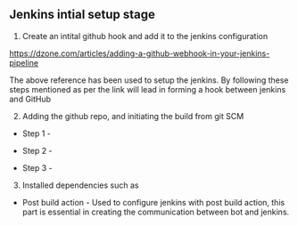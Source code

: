 ## Jenkins intial setup stage

1. Create an intital github hook and add it to the jenkins configuration

https://dzone.com/articles/adding-a-github-webhook-in-your-jenkins-pipeline

The above reference has been used to setup the jenkins. By following these steps mentioned as per the link will lead in forming a hook between jenkins and GitHub

2. Adding the github repo, and initiating the build from git SCM

* Step 1 - 

* Step 2 - 

* Step 3 - 

3. Installed dependencies such as 

* Post build action - Used to configure jenkins with post build action, this part is essential in creating the communication between bot and jenkins.

